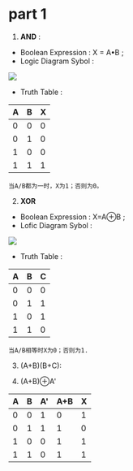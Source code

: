 # part 1

1) **AND** : 
* Boolean Expression : X = A•B ;
* Logic Diagram Sybol : 

![](http://m.qpic.cn/psb?/V13dexGf2OLDRB/AflMy5TS0xFwuhL12xhtAxjXP7AzfTtipZSaDm8KAHc!/b/dDcBAAAAAAAA&bo=AQHOAAAAAAADF*w!&rf=viewer_4)

* Truth Table : 

 |   A   |   B   |   X   |
 |:------|:------|:------|
 |0      |0      |0      |
 |0      |1      |0      |
 |1      |0      |0      |
 |1      |1      |1      |

    当A/B都为一时，X为1；否则为0。

 2) **XOR**
 * Boolean Expression : X=A⊕B ;
 * Lofic Diagram Sybol : 

 ![](http://m.qpic.cn/psb?/V13dexGf2OLDRB/HkRVu3QJ2l.xKiQt0OE6VGN0J.WnAqhWpjAarBz0c.8!/b/dFIBAAAAAAAA&bo=YgERAQAAAAADF0E!&rf=viewer_4)

* Truth Table : 

|   A   |   B   |   C   |
|:------|:------|:------|
|0      |0      |0      |
|0      |1      |1      |
|1      |0      |1      |
|1      |1      |0      |

    当A/B相等时X为0；否则为1.

3) (A+B)(B+C):

4)  (A+B)⊕A'

|A|B|A'|A+B|X|
|:--|:--|:--|:--|:--|
|0|0|1|0|1|
|0|1|1|1|0|
|1|0|0|1|1|
|1|1|0|1|1|